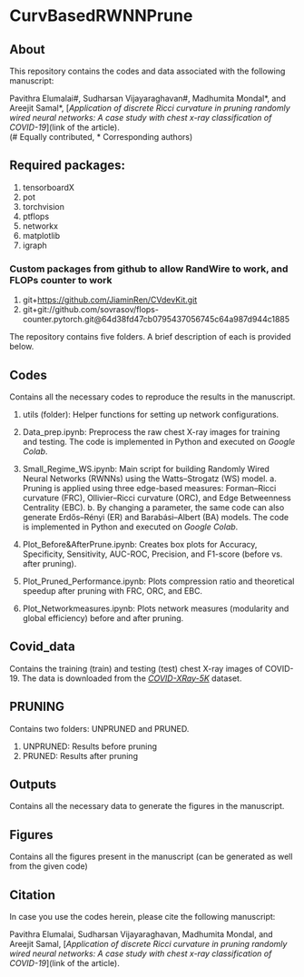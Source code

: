 # CurvBasedRWNNPrune

## About
This repository contains the codes and data associated with the following manuscript: <br>

Pavithra Elumalai#, Sudharsan Vijayaraghavan#, Madhumita Mondal*, and Areejit Samal*, [<i>Application of discrete Ricci curvature in pruning randomly wired neural networks: 
A case study with chest x-ray classification of COVID-19</i>](link of the article). <br>
(# Equally contributed, * Corresponding authors)
<br>

## Required packages:
1. tensorboardX
2. pot
3. torchvision
4. ptflops
5. networkx
6. matplotlib
7. igraph
### Custom packages from github to allow RandWire to work, and FLOPs counter to work
1. git+https://github.com/JiaminRen/CVdevKit.git
2. git+git://github.com/sovrasov/flops-counter.pytorch.git@64d38fd47cb0795437056745c64a987d944c1885


The repository contains five folders. A brief description of each is provided below.

## Codes
Contains all the necessary codes to reproduce the results in the manuscript.

1. utils (folder): Helper functions for setting up network configurations.

2. Data_prep.ipynb: Preprocess the raw chest X-ray images for training and testing. The code is implemented in Python and executed on <i>Google Colab</i>.

3. Small_Regime_WS.ipynb: Main script for building Randomly Wired Neural Networks (RWNNs) using the Watts–Strogatz (WS) model.
a.  Pruning is applied using three edge-based measures: Forman–Ricci curvature (FRC), Ollivier–Ricci curvature (ORC), and Edge Betweenness Centrality (EBC).
b. By changing a parameter, the same code can also generate Erdős–Rényi (ER) and Barabási–Albert (BA) models. 
The code is implemented in Python and executed on <i>Google Colab</i>.

5. Plot_Before&AfterPrune.ipynb: Creates box plots for Accuracy, Specificity, Sensitivity, AUC-ROC, Precision, and F1-score (before vs. after pruning).

6. Plot_Pruned_Performance.ipynb: Plots compression ratio and theoretical speedup after pruning with FRC, ORC, and EBC.

7. Plot_Networkmeasures.ipynb: Plots network measures (modularity and global efficiency) before and after pruning.


## Covid_data
Contains the training (train) and testing (test) chest X-ray images of COVID-19. The data is downloaded from the [*COVID-XRay-5K*](https://github.com/shervinmin/DeepCovid) dataset.

## PRUNING
Contains two folders: UNPRUNED and PRUNED.

1. UNPRUNED: Results before pruning 
2. PRUNED: Results after pruning

## Outputs
Contains all the necessary data to generate the figures in the manuscript.

## Figures
Contains all the figures present in the manuscript (can be generated as well from the given code)

## Citation
In case you use the codes herein, please cite the following manuscript:

Pavithra Elumalai, Sudharsan Vijayaraghavan, Madhumita Mondal, and Areejit Samal, [<i>Application of discrete Ricci curvature in pruning randomly wired neural networks: 
A case study with chest x-ray classification of COVID-19</i>](link of the article).